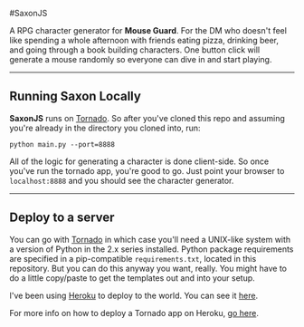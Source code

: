 #SaxonJS

A RPG character generator for __Mouse Guard__. For the DM who doesn't feel like spending a whole afternoon with friends eating pizza, drinking beer, and going through a book building characters. One button click will generate a mouse randomly so everyone can dive in and start playing.

----
## Running Saxon Locally
__SaxonJS__ runs on [Tornado](http://www.tornadoweb.org/en/stable/). So after you've cloned this repo and assuming you're already in the directory you cloned into, run:

`python main.py --port=8888`

All of the logic for generating a character is done client-side. So once you've run the tornado app, you're good to go. Just point your browser to `localhost:8888` and you should see the character generator.

---
## Deploy to a server
You can go with [Tornado](http://www.tornadoweb.org/en/stable/) in which case you'll need a UNIX-like system with a version of Python in the 2.x series installed. Python package requirements are specified in a pip-compatible `requirements.txt`, located in this repository. But you can do this anyway you want, really. You might have to do a little copy/paste to get the templates out and into your setup.

I've been using [Heroku](https://www.heroku.com/) to deploy to the world. You can see it [here](http://thawing-dusk-9851.herokuapp.com).

For more info on how to deploy a Tornado app on Heroku, [go here](https://github.com/mikedory/Tornado-Heroku-Quickstart).